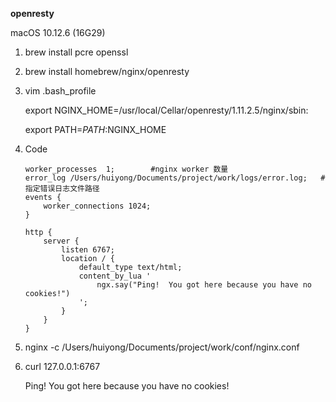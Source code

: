 **openresty**

macOS 10.12.6 (16G29)

1. brew install pcre openssl

2. brew install homebrew/nginx/openresty

3. vim .bash_profile

   export NGINX_HOME=/usr/local/Cellar/openresty/1.11.2.5/nginx/sbin:

   export PATH=$PATH:$NGINX_HOME

4. Code 

   ```
   worker_processes  1;        #nginx worker 数量
   error_log /Users/huiyong/Documents/project/work/logs/error.log;   #指定错误日志文件路径
   events {
       worker_connections 1024;
   }

   http {
       server {
           listen 6767;
           location / {
               default_type text/html;
               content_by_lua '
                   ngx.say("Ping!  You got here because you have no cookies!")
               ';
           }
       }
   }
   ```

5. nginx -c /Users/huiyong/Documents/project/work/conf/nginx.conf

6. curl  127.0.0.1:6767

   Ping!  You got here because you have no cookies!